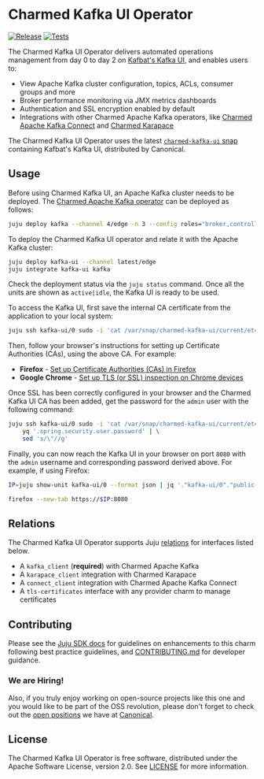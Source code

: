 # Charmed Kafka UI Operator

[![Release](https://github.com/canonical/kafka-ui-operator/actions/workflows/release.yaml/badge.svg)](https://github.com/canonical/kafka-ui-operator/actions/workflows/release.yaml)
[![Tests](https://github.com/canonical/kafka-ui-operator/actions/workflows/ci.yaml/badge.svg?branch=main)](https://github.com/canonical/kafka-ui-operator/actions/workflows/ci.yaml?query=branch%3Amain)

The Charmed Kafka UI Operator delivers automated operations management from day 0 to day 2 on [Kafbat's Kafka UI](https://github.com/kafbat/kafka-ui), and enables users to:

- View Apache Kafka cluster configuration, topics, ACLs, consumer groups and more
- Broker performance monitoring via JMX metrics dashboards
- Authentication and SSL encryption enabled by default
- Integrations with other Charmed Apache Kafka operators, like [Charmed Apache Kafka Connect](https://charmhub.io/kafka-connect) and [Charmed Karapace](https://charmhub.io/karapace)

The Charmed Kafka UI Operator uses the latest [`charmed-kafka-ui` snap](https://github.com/canonical/charmed-kafka-ui-snap) containing Kafbat's Kafka UI, distributed by Canonical.

## Usage

Before using Charmed Kafka UI, an Apache Kafka cluster needs to be deployed. The [Charmed Apache Kafka operator](https://charmhub.io/kafka) can be deployed as follows:

```bash
juju deploy kafka --channel 4/edge -n 3 --config roles="broker,controller"
```

To deploy the Charmed Kafka UI operator and relate it with the Apache Kafka cluster:

```bash
juju deploy kafka-ui --channel latest/edge
juju integrate kafka-ui kafka
```

Check the deployment status via the `juju status` command. Once all the units are shown as `active|idle`, the Kafka UI is ready to be used.

To access the Kafka UI, first save the internal CA certificate from the application to your local system:

```bash
juju ssh kafka-ui/0 sudo -i 'cat /var/snap/charmed-kafka-ui/current/etc/kafka-ui/ca.pem' 2>/dev/null > /tmp/ca.pem
```

Then, follow your browser's instructions for setting up Certificate Authorities (CAs), using the above CA. For example:

- **Firefox** - [Set up Certificate Authorities (CAs) in Firefox](https://support.mozilla.org/en-US/kb/setting-certificate-authorities-firefox)
- **Google Chrome** - [Set up TLS (or SSL) inspection on Chrome devices](https://support.google.com/chrome/a/answer/3505249?hl=en)

Once SSL has been correctly configured in your browser and the Charmed Kafka UI CA has been added, get the password for the `admin` user with the following command:

```bash
juju ssh kafka-ui/0 sudo -i 'cat /var/snap/charmed-kafka-ui/current/etc/kafka-ui/application-local.yml' 2>/dev/null | \
    yq '.spring.security.user.password' | \
    sed 's/\"//g'
```

Finally, you can now reach the Kafka UI in your browser on port `8080` with the `admin` username and corresponding password derived above. For example, if using Firefox:

```bash
IP=juju show-unit kafka-ui/0 --format json | jq '."kafka-ui/0"."public-address"'

firefox --new-tab https://$IP:8080
```

## Relations

The Charmed Kafka UI Operator supports Juju [relations](https://documentation.ubuntu.com/juju/latest/reference/relation/) for interfaces listed below.

- A `kafka_client` (**required**) with Charmed Apache Kafka
- A `karapace_client` integration with Charmed Karapace
- A `connect_client` integration with Charmed Apache Kafka Connect
- A `tls-certificates` interface with any provider charm to manage certificates

## Contributing

Please see the [Juju SDK docs](https://juju.is/docs/sdk) for guidelines on enhancements to this charm following best practice guidelines, and [CONTRIBUTING.md](https://github.com/canonical/kafka-ui-operator/blob/main/CONTRIBUTING.md) for developer guidance.

### We are Hiring!

Also, if you truly enjoy working on open-source projects like this one and you would like to be part of the OSS revolution, please don't forget to check out the [open positions](https://canonical.com/careers/all) we have at [Canonical](https://canonical.com/). 

## License

The Charmed Kafka UI Operator is free software, distributed under the Apache Software License, version 2.0. See [LICENSE](https://github.com/canonical/kafka-ui-operator/blob/main/LICENSE) for more information.
